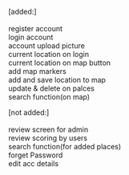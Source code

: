 [added:]
<br>
<br>
register account<br>
login account<br>
account upload picture<br>
current location on login<br>
current location on map button<br>
add map markers<br>
add and save location to map<br>
update & delete on palces<br>
search function(on map)<br>

[not added:]
<br>
<br>
review screen for admin<br>
review scoring by users<br>
search function(for added places)<br>
forget Password<br>
edit acc details<br>


